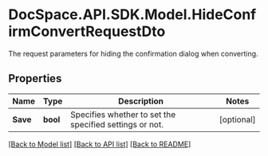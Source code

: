 # DocSpace.API.SDK.Model.HideConfirmConvertRequestDto
The request parameters for hiding the confirmation dialog when converting.

## Properties

Name | Type | Description | Notes
------------ | ------------- | ------------- | -------------
**Save** | **bool** | Specifies whether to set the specified settings or not. | [optional] 

[[Back to Model list]](../README.md#documentation-for-models) [[Back to API list]](../README.md#documentation-for-api-endpoints) [[Back to README]](../README.md)

